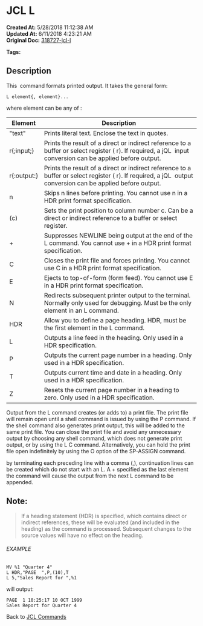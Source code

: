 # JCL L

**Created At:** 5/28/2018 11:12:38 AM  
**Updated At:** 6/11/2018 4:23:21 AM  
**Original Doc:** [318727-jcl-l](https://docs.jbase.com/45792-jcl/318727-jcl-l)  

**Tags:**
<badge text='print' vertical='middle' />
<badge text='jcl' vertical='middle' />

## Description 

This  command formats printed output. It takes the general form:

```
L element{, element}...
```

where element can be any of :


| Element<br> | Description<br> |
| --- | --- |
| "text"<br> | Prints literal text. Enclose the text in quotes.<br> |
| r{;input;}<br> | Prints the result of a direct or indirect reference to a buffer or select register ( r). If required, a jQL  input conversion can be applied before output.<br> |
| r{:output:}<br> | Prints the result of a direct or indirect reference to a buffer or select register ( r). If required, a jQL  output conversion can be applied before output.<br> |
| n<br> | Skips n lines before printing. You cannot use n in a HDR print format specification.<br> |
| (c)<br> | Sets the print position to column number c. Can be a direct or indirect reference to a buffer or select register.<br> |
| +<br> | Suppresses NEWLINE being output at the end of the L command. You cannot use + in a HDR print format specification.<br> |
| C<br> | Closes the print file and forces printing. You cannot use C in a HDR print format specification.<br> |
| E<br> | Ejects to top-of-form (form feed). You cannot use E in a HDR print format specification.<br> |
| N<br> | Redirects subsequent printer output to the terminal. Normally only used for debugging. Must be the only element in an L command.<br> |
| HDR<br> | Allow you to define a page heading. HDR, must be the first element in the L command.<br> |
| L<br> | Outputs a line feed in the heading. Only used in a HDR specification.<br> |
| P<br> | Outputs the current page number in a heading. Only used in a HDR specification.<br> |
| T<br> | Outputs current time and date in a heading. Only used in a HDR specification.<br> |
| Z<br> | Resets the current page number in a heading to zero. Only used in a HDR specification.<br> |




Output from the L command creates (or adds to) a print file. The print file will remain open until a shell command is issued by using the P command. If the shell command also generates print output, this will be added to the same print file. You can close the print file and avoid any unnecessary output by choosing any shell command, which does not generate print output, or by using the L C command. Alternatively, you can hold the print file open indefinitely by using the O option of the SP-ASSIGN command.

by terminating each preceding line with a comma (,), continuation lines can be created which do not start with an L. A + specified as the last element the command will cause the output from the next L command to be appended.



## Note: 


> If a heading statement (HDR) is specified, which contains direct or indirect references, these will be evaluated (and included in the heading) as the command is processed. Subsequent changes to the source values will have no effect on the heading.




###### EXAMPLE

```
MV %1 "Quarter 4"
L HDR,"PAGE  ",P,(10),T
L 5,"Sales Report for ",%1
```

will output:

```
PAGE  1 10:25:17 10 OCT 1999
Sales Report for Quarter 4
```



Back to [JCL Commands](jcl-commands)
